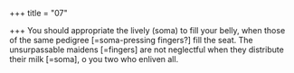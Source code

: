 +++
title = "07"

+++
You should appropriate the lively (soma) to fill your belly, when those  of the same pedigree [=soma-pressing fingers?] fill the seat.
The unsurpassable maidens [=fingers] are not neglectful when they
distribute their milk [=soma], o you two who enliven all.